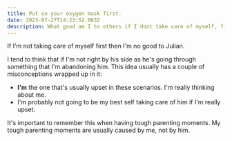 ```yaml
---
title: Put on your oxygen mask first.
date: 2023-07-27T14:23:52.063Z
description: What good am I to others if I dont take care of myself, first?
---
```


If I'm not taking care of myself first then I'm no good to Julian.

I tend to think that if I'm not right by his side as he's going through something that I'm abandoning him. This idea usually has a couple of misconceptions wrapped up in it:

- **I'm** the one that's usually upset in these scenarios. I'm really thinking about me.
- I'm probably not going to be my best self taking care of him if I'm really upset.

It's important to remember this when having tough parenting moments. My tough parenting moments are usually caused by me, not by him.
